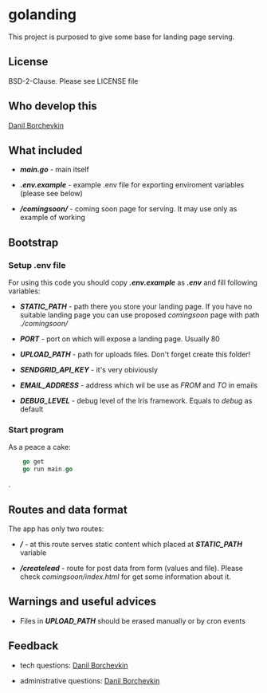 # golanding

This project is purposed to give some base for landing page serving.

## License

BSD-2-Clause. Please see LICENSE file

## Who develop this

[Danil Borchevkin](https://github.com/DanilBorchevkin)

## What included

* ***main.go*** - main itself

* ***.env.example*** - example .env file for exporting enviroment variables (please see below)

* ***/comingsoon/*** - coming soon page for serving. It may use only as example of working

## Bootstrap

### Setup .env file

For using this code you should copy ***.env.example*** as ***.env*** and fill following variables:

* ***STATIC_PATH*** - path there you store your landing page. If you have no suitable landing page you can use proposed *comingsoon* page with path *./comingsoon/*

* ***PORT*** - port on which will expose a landing page. Usually 80

* ***UPLOAD_PATH*** - path for uploads files. Don't forget create this folder!

* ***SENDGRID_API_KEY*** - it's very obiviously

* ***EMAIL_ADDRESS*** - address which wil be use as *FROM* and *TO* in emails

* ***DEBUG_LEVEL*** - debug level of the Iris framework. Equals to *debug* as default

### Start program

As a peace a cake:

```go
    go get
    go run main.go
```
.
## Routes and data format

The app has only two routes:

* ***/*** - at this route serves static content which placed at ***STATIC_PATH*** variable

* ***/createlead*** - route for post data from form (values and file). Please check *comingsoon/index.html* for get some information about it.

## Warnings and useful advices

* Files in ***UPLOAD_PATH*** should be erased manually or by cron events

## Feedback

* tech questions: [Danil Borchevkin](https://github.com/DanilBorchevkin)

* administrative questions: [Danil Borchevkin](https://github.com/DanilBorchevkin)